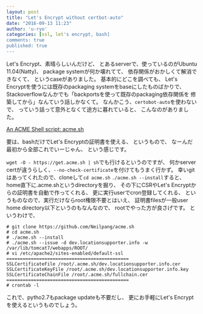 ```yaml
---
layout: post
title: "Let's Encrypt without certbot-auto"
date: "2016-09-13 11:23"
author: 'u-ryo'
categories: [ssl, let's encrypt, bash]
comments: true
published: true
---
```

Let's Encrypt、素晴らしいんだけど、
とあるserverで、使っているのがUbuntu 11.04(Natty)、
package systemが何か壊れてて、
依存関係がおかしくて解消できなくて、
というcaseがありました。
基本的にどこを調べても、
Let's Encryptを使うには既存のpackaging systemをbaseにしたものばかりで、
Stackoverflowなんかでも「backportsを使って既存のpackaging依存関係を
修築してから」なんていう話しかなくて。
なんかこう、`certobot-auto`を使わないで、
っていう話って意外となくて途方に暮れていると、
こんなのがありました。

[An ACME Shell script: acme.sh](https://github.com/Neilpang/acme.sh)

要は、bashだけでLet's Encryptの証明書を使える、
というもので、
なーんだ最初から全部これでいーじゃん、
という感じです。

`wget -O - https://get.acme.sh | sh`でも行けるというのですが、
何かserver certが違うらしく、`--no-check-certificate`を付けてもうまく行かず。
幸いgitはあってくれたので、cloneして`cd acme.sh` `./acme.sh --install`すると、
home直下に.acme.shというdirectoryを掘り、
その下にCSRやLet's Encryptからの証明書を自動で作ってくれる、
更に実行userでcron登録してくれる、
というものなので、実行だけならroot権限不要とはいえ、
証明書filesが一般user home directory以下というのもなんなので、
rootでやった方が良さげです。
というわけで、

```
# git clone https://github.com/Neilpang/acme.sh
# cd acme.sh
# ./acme.sh --install
# ./acme.sh --issue -d dev.locationsupporter.info -w /var/lib/tomcat7/webapps/ROOT/
# vi /etc/apache2/sites-enabled/default-ssl
=============================================
SSLCertificateFile /root/.acme.sh/dev.locationsupporter.info.cer
SSLCertificateKeyFile /root/.acme.sh/dev.locationsupporter.info.key
SSLCertificateChainFile /root/.acme.sh/fullchain.cer
=============================================
# crontab -l
```

これで、pytho2.7もpackage updateも不要だし、
更にお手軽にLet's Encryptを使えるというものでしょう。